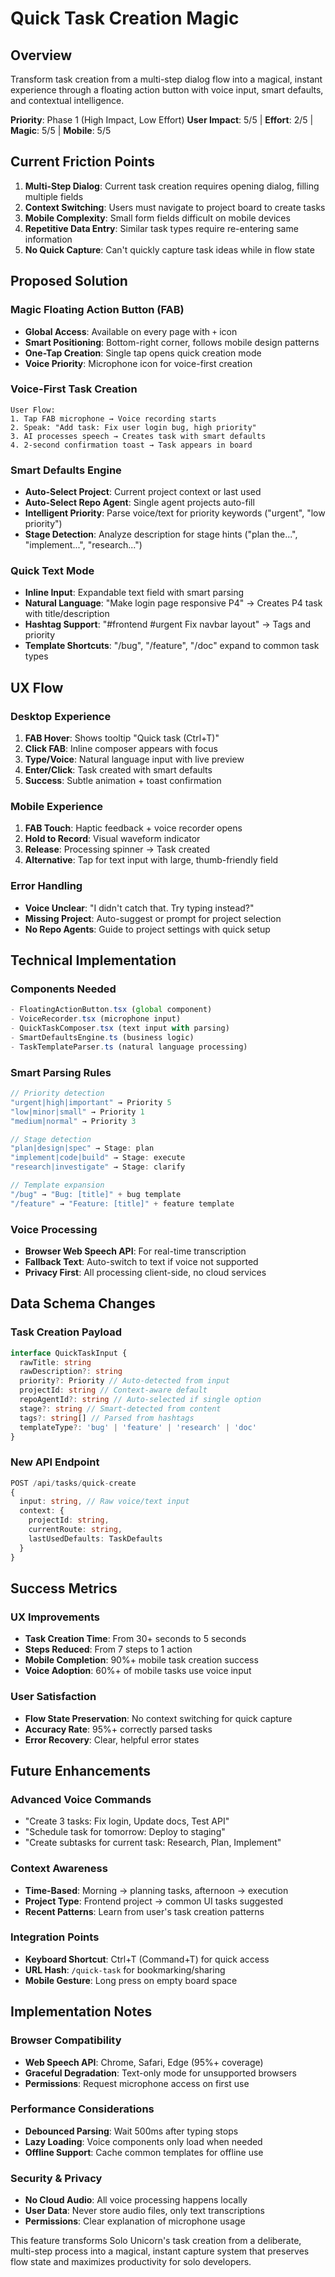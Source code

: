 # Quick Task Creation Magic

## Overview

Transform task creation from a multi-step dialog flow into a magical, instant experience through a floating action button with voice input, smart defaults, and contextual intelligence.

**Priority**: Phase 1 (High Impact, Low Effort)
**User Impact**: 5/5 | **Effort**: 2/5 | **Magic**: 5/5 | **Mobile**: 5/5

## Current Friction Points

1. **Multi-Step Dialog**: Current task creation requires opening dialog, filling multiple fields
2. **Context Switching**: Users must navigate to project board to create tasks
3. **Mobile Complexity**: Small form fields difficult on mobile devices
4. **Repetitive Data Entry**: Similar task types require re-entering same information
5. **No Quick Capture**: Can't quickly capture task ideas while in flow state

## Proposed Solution

### Magic Floating Action Button (FAB)
- **Global Access**: Available on every page with `+` icon
- **Smart Positioning**: Bottom-right corner, follows mobile design patterns
- **One-Tap Creation**: Single tap opens quick creation mode
- **Voice Priority**: Microphone icon for voice-first creation

### Voice-First Task Creation
```
User Flow:
1. Tap FAB microphone → Voice recording starts
2. Speak: "Add task: Fix user login bug, high priority"
3. AI processes speech → Creates task with smart defaults
4. 2-second confirmation toast → Task appears in board
```

### Smart Defaults Engine
- **Auto-Select Project**: Current project context or last used
- **Auto-Select Repo Agent**: Single agent projects auto-fill
- **Intelligent Priority**: Parse voice/text for priority keywords ("urgent", "low priority")
- **Stage Detection**: Analyze description for stage hints ("plan the...", "implement...", "research...")

### Quick Text Mode
- **Inline Input**: Expandable text field with smart parsing
- **Natural Language**: "Make login page responsive P4" → Creates P4 task with title/description
- **Hashtag Support**: "#frontend #urgent Fix navbar layout" → Tags and priority
- **Template Shortcuts**: "/bug", "/feature", "/doc" expand to common task types

## UX Flow

### Desktop Experience
1. **FAB Hover**: Shows tooltip "Quick task (Ctrl+T)"
2. **Click FAB**: Inline composer appears with focus
3. **Type/Voice**: Natural language input with live preview
4. **Enter/Click**: Task created with smart defaults
5. **Success**: Subtle animation + toast confirmation

### Mobile Experience
1. **FAB Touch**: Haptic feedback + voice recorder opens
2. **Hold to Record**: Visual waveform indicator
3. **Release**: Processing spinner → Task created
4. **Alternative**: Tap for text input with large, thumb-friendly field

### Error Handling
- **Voice Unclear**: "I didn't catch that. Try typing instead?"
- **Missing Project**: Auto-suggest or prompt for project selection
- **No Repo Agents**: Guide to project settings with quick setup

## Technical Implementation

### Components Needed
```typescript
- FloatingActionButton.tsx (global component)
- VoiceRecorder.tsx (microphone input)
- QuickTaskComposer.tsx (text input with parsing)
- SmartDefaultsEngine.ts (business logic)
- TaskTemplateParser.ts (natural language processing)
```

### Smart Parsing Rules
```typescript
// Priority detection
"urgent|high|important" → Priority 5
"low|minor|small" → Priority 1
"medium|normal" → Priority 3

// Stage detection
"plan|design|spec" → Stage: plan
"implement|code|build" → Stage: execute
"research|investigate" → Stage: clarify

// Template expansion
"/bug" → "Bug: [title]" + bug template
"/feature" → "Feature: [title]" + feature template
```

### Voice Processing
- **Browser Web Speech API**: For real-time transcription
- **Fallback Text**: Auto-switch to text if voice not supported
- **Privacy First**: All processing client-side, no cloud services

## Data Schema Changes

### Task Creation Payload
```typescript
interface QuickTaskInput {
  rawTitle: string
  rawDescription?: string
  priority?: Priority // Auto-detected from input
  projectId: string // Context-aware default
  repoAgentId?: string // Auto-selected if single option
  stage?: string // Smart-detected from content
  tags?: string[] // Parsed from hashtags
  templateType?: 'bug' | 'feature' | 'research' | 'doc'
}
```

### New API Endpoint
```typescript
POST /api/tasks/quick-create
{
  input: string, // Raw voice/text input
  context: {
    projectId: string,
    currentRoute: string,
    lastUsedDefaults: TaskDefaults
  }
}
```

## Success Metrics

### UX Improvements
- **Task Creation Time**: From 30+ seconds to 5 seconds
- **Steps Reduced**: From 7 steps to 1 action
- **Mobile Completion**: 90%+ mobile task creation success
- **Voice Adoption**: 60%+ of mobile tasks use voice input

### User Satisfaction
- **Flow State Preservation**: No context switching for quick capture
- **Accuracy Rate**: 95%+ correctly parsed tasks
- **Error Recovery**: Clear, helpful error states

## Future Enhancements

### Advanced Voice Commands
- "Create 3 tasks: Fix login, Update docs, Test API"
- "Schedule task for tomorrow: Deploy to staging"
- "Create subtasks for current task: Research, Plan, Implement"

### Context Awareness
- **Time-Based**: Morning → planning tasks, afternoon → execution
- **Project Type**: Frontend project → common UI tasks suggested
- **Recent Patterns**: Learn from user's task creation patterns

### Integration Points
- **Keyboard Shortcut**: Ctrl+T (Command+T) for quick access
- **URL Hash**: `/quick-task` for bookmarking/sharing
- **Mobile Gesture**: Long press on empty board space

## Implementation Notes

### Browser Compatibility
- **Web Speech API**: Chrome, Safari, Edge (95%+ coverage)
- **Graceful Degradation**: Text-only mode for unsupported browsers
- **Permissions**: Request microphone access on first use

### Performance Considerations
- **Debounced Parsing**: Wait 500ms after typing stops
- **Lazy Loading**: Voice components only load when needed
- **Offline Support**: Cache common templates for offline use

### Security & Privacy
- **No Cloud Audio**: All voice processing happens locally
- **User Data**: Never store audio files, only text transcriptions
- **Permissions**: Clear explanation of microphone usage

This feature transforms Solo Unicorn's task creation from a deliberate, multi-step process into a magical, instant capture system that preserves flow state and maximizes productivity for solo developers.
